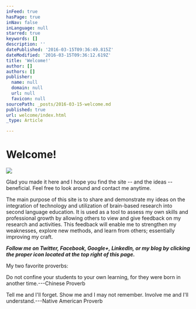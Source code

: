 ```yaml
---
inFeed: true
hasPage: true
inNav: false
inLanguage: null
starred: true
keywords: []
description: ''
datePublished: '2016-03-15T09:36:49.815Z'
dateModified: '2016-03-15T09:36:12.619Z'
title: 'Welcome!'
author: []
authors: []
publisher:
  name: null
  domain: null
  url: null
  favicon: null
sourcePath: _posts/2016-03-15-welcome.md
published: true
url: welcome/index.html
_type: Article

---
```

# Welcome!
![](https://the-grid-user-content.s3-us-west-2.amazonaws.com/1a036039-dac2-47e9-ac27-420f582c10a0.jpg)

Glad you made it here and I hope you find the site -- and the ideas -- beneficial. Feel free to look around and contact me anytime.

The main purpose of this site is to share and demonstrate my ideas on the integration of technology and utilization of brain-based research into second language education. It is used as a tool to assess my own skills and professional growth by allowing others to view and give feedback on my research and activities. This feedback will enable me to strengthen my weaknesses, explore new methods, and learn from others; essentially improving my craft.

**_Follow me on Twitter, Facebook, Google+, LinkedIn, or my blog by clicking the proper icon located at the top right of this page._**

My two favorite proverbs:

Do not confine your students to your own learning, for they were born in another time.---Chinese Proverb

Tell me and I'll forget. Show me and I may not remember. Involve me and I'll understand.---Native American Proverb